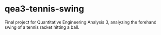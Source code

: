 # qea3-tennis-swing
Final project for Quantitative Engineering Analysis 3, analyzing the forehand swing of a tennis racket hitting a ball.

